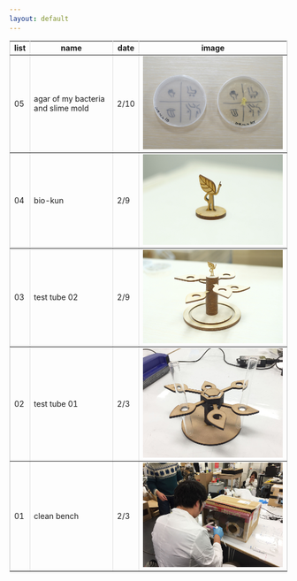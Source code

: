 ```yaml
---
layout: default
---
```




<table  border="1" cellspacing="0" cellpadding="5" bordercolor="#dfdfdf" style="border-collapse: collapse">
  <tr>
    <th>list</th>
    <th>name</th>
    <th>date</th>
    <th>image</th>
  </tr>
  <tr>
    <td>05</td>
    <td>agar of my bacteria and slime mold</td>
    <td>2/10</td>
    <td><img src="image/agar.JPG" width="500px"></td>
  </tr>
  <tr>
    <td>04</td>
    <td>bio-kun</td>
    <td>2/9</td>
    <td><img src="image/bio-kun.JPG" width="500px"></td>
  </tr>
  <tr>
    <td>03</td>
    <td>test tube 02</td>
    <td>2/9</td>
    <td><img src="image/test_tube_stand_02.JPG" width="500px"></td>
  </tr>
  <tr>
    <td>02</td>
    <td>test tube 01</td>
    <td>2/3</td>
    <td><img src="image/test_tube_stand.JPG" width="500px"></td>
  </tr>
  <tr>
    <td>01</td>
    <td>clean bench</td>
    <td>2/3</td>
    <td><img src="image/clean_bench.JPG" width="500px"></td>
  </tr>
</table>


<!-- 参考

| 左揃え | 中央揃え | 右揃え |
|:---|:---:|---:|
|1 |2 |3 |
|4 |5 |6 |

-->
